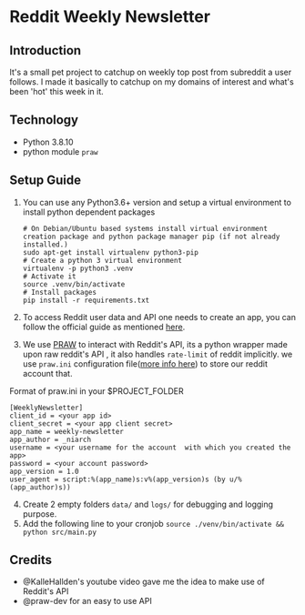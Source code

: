 # Reddit Weekly Newsletter

## Introduction

It's a small pet project to catchup on weekly top post from subreddit a user follows.
I made it basically to catchup on my domains of interest and what's been 'hot' this week in it.

## Technology

- Python 3.8.10
- python module `praw`

## Setup Guide

1. You can use any Python3.6+ version and setup a virtual environment to install python dependent packages
   ```
   # On Debian/Ubuntu based systems install virtual environment creation package and python package manager pip (if not already installed.)
   sudo apt-get install virtualenv python3-pip
   # Create a python 3 virtual environment
   virtualenv -p python3 .venv
   # Activate it
   source .venv/bin/activate
   # Install packages
   pip install -r requirements.txt
   ```

2.  To access Reddit user data and API one needs to create an app, you can follow the official guide as mentioned [here](https://github.com/reddit-archive/reddit/wiki/OAuth2-Quick-Start-Example#first-steps).

3. We use [PRAW](https://github.com/praw-dev/praw) to interact with Reddit's API, its a python wrapper made upon raw reddit's API , it also handles `rate-limit` of reddit implicitly. we use `praw.ini` configuration file([more info here](https://praw.readthedocs.io/en/stable/getting_started/configuration/prawini.html)) to store our reddit account that.

Format of praw.ini in your $PROJECT_FOLDER
```
[WeeklyNewsletter]
client_id = <your app id>
client_secret = <your app client secret>
app_name = weekly-newsletter
app_author = _niarch
username = <your username for the account  with which you created the app>
password = <your account password>
app_version = 1.0
user_agent = script:%(app_name)s:v%(app_version)s (by u/%(app_author)s))
```
4. Create 2 empty folders `data/` and `logs/` for debugging and logging purpose.
5. Add the following line to your cronjob `source ./venv/bin/activate && python src/main.py`

## Credits

- @KalleHallden's youtube video gave me the idea to make use of Reddit's API
- @praw-dev for an easy to use API